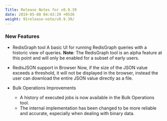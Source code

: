 ```yaml
---
Title: Release Notes for v0.9.39
date: 2019-05-08 04:43:29 +0530
weight: 91release-note/v0.9.39/
---
```

### New Features

- RedisGraph tool
    A basic UI for running RedisGraph queries with a historic view of queries.
    **Note**: The RedisGraph tool is an alpha feature at this point and will only be enabled for a subset of early users.

- RedisJSON support in Browser
    Now, if the size of the JSON value exceeds a threshold, it will not be displayed in the browser, instead the user can download the entire JSON value directly as a file.

- Bulk Operations Improvements
    - A history of executed jobs is now available in the Bulk Operations tool.
    - The internal implementation has been changed to be more reliable and accurate, especially when dealing with binary data.
